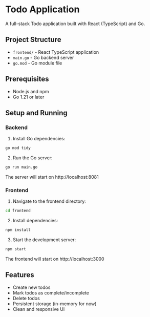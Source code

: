 # Todo Application

A full-stack Todo application built with React (TypeScript) and Go.

## Project Structure

- `frontend/` - React TypeScript application
- `main.go` - Go backend server
- `go.mod` - Go module file

## Prerequisites

- Node.js and npm
- Go 1.21 or later

## Setup and Running

### Backend

1. Install Go dependencies:
```bash
go mod tidy
```

2. Run the Go server:
```bash
go run main.go
```
The server will start on http://localhost:8081

### Frontend

1. Navigate to the frontend directory:
```bash
cd frontend
```

2. Install dependencies:
```bash
npm install
```

3. Start the development server:
```bash
npm start
```
The frontend will start on http://localhost:3000

## Features

- Create new todos
- Mark todos as complete/incomplete
- Delete todos
- Persistent storage (in-memory for now)
- Clean and responsive UI 
